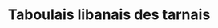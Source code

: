 ---
uuid: 03059cd3-6175-440d-b2bd-740b17673e9c
title: Taboulais libanais des tarnais
draft: false
img: taboule-libanais.jpg
layout: recettes
type: entree
categories:
  - Salade
regime:
  - vegetarien
  - vegan
region: Liban
saison:
  - ete
cuisson: Non
temperature: Froid
plate: 180
check: Oui
checkAlwaysOk: false
ingredients:
  legumes:
    - title: Oignon
      quantite: 3
      unit: Kg
    - title: Tomate
      quantite: 8
      unit: Kg
  lof:
    - title: huile d'olive
      quantite: 1.5
      unit: litre
  sec:
    - title: Boulgour
      quantite: 1
      unit: Kg
  epices:
    - title: Poivre
    - title: Sel
      quantite: 10
      unit: grammes
    - title: Menthe
      quantite: 30
      unit: bottes
    - title: Persil
      quantite: 60
      unit: bottes
  sucres:
    - title: Jus de citron
      quantite: 1
      unit: litre
preparation: >-
  



  Déposez le boulgour dans un petit saladier, recouvrez d'eau et attendez une dizaine de minutes. Rincez, égouttez et séchez-le dans un torchon.




  Lavez le persil et hachez le finement.




  Hachez la menthe.




  * Coupez les tomates en petits dés.

  *

  * Epluchez et ciselez l'oignon (en tous petits dés).

  * Dans un saladier, déposez le boulgour et versez le jus de citron.

  * Ajoutez les tomates, l'oignon la menthe et le persil. 

  * **NE PAS MELANGER et laisser au réfrigérateur au moins une heure.**

  * Avant de servir, versez l'huile d'olive, salez, poivrez et mélangez.
publishDate: 2024-05-18T16:14:00.000Z
---